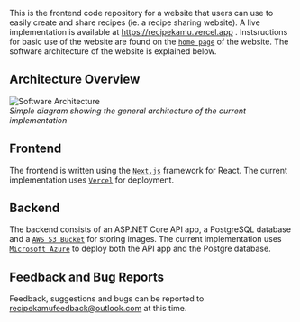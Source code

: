 This is the frontend code repository for a website that users can use to easily create and share recipes (ie. a recipe sharing website). A live implementation is available at https://recipekamu.vercel.app . Instsructions for basic use of the website are found on the [`home page`](https://recipekamu.vercel.app) of the website. The software architecture of the website is explained below.

## Architecture Overview
![Software Architecture](https://github.com/ch999999/RecipesFrontend/blob/master/Extra_Images/architecture.PNG) <br />
*Simple diagram showing the general architecture of the current implementation*

## Frontend
The frontend is written using the [`Next.js`](https://nextjs.org/) framework for React. The current implementation uses [`Vercel`](https://vercel.com/) for deployment.

## Backend
The backend consists of an ASP.NET Core API app, a PostgreSQL database and a [`AWS S3 Bucket`](https://aws.amazon.com/s3/) for storing images. The current implementation uses [`Microsoft Azure`](https://azure.microsoft.com/) to deploy both the API app and the Postgre database.

## Feedback and Bug Reports
Feedback, suggestions and bugs can be reported to recipekamufeedback@outlook.com at this time.

